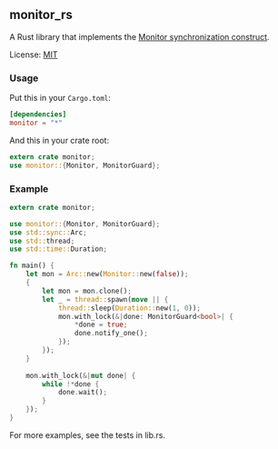 ## monitor_rs
A Rust library that implements the [Monitor synchronization construct](https://en.wikipedia.org/wiki/Monitor_%28synchronization%29).

License: [MIT](https://github.com/kirillkh/monitor_rs/blob/master/legal/mit.md)

### Usage
Put this in your `Cargo.toml`:

```toml
[dependencies]
monitor = "*"
```

And this in your crate root:
```rust
extern crate monitor;
use monitor::{Monitor, MonitorGuard};
```


### Example
```rust
extern crate monitor;

use monitor::{Monitor, MonitorGuard};
use std::sync::Arc;
use std::thread;
use std::time::Duration;

fn main() {
    let mon = Arc::new(Monitor::new(false));
    {
        let mon = mon.clone();
        let _ = thread::spawn(move || {
            thread::sleep(Duration::new(1, 0));
            mon.with_lock(&|done: MonitorGuard<bool>| {
                *done = true;
                done.notify_one();
            });
        });
    }
    
    mon.with_lock(&|mut done| {
        while !*done {
            done.wait();
        }
    });
}
```

For more examples, see the tests in lib.rs.
